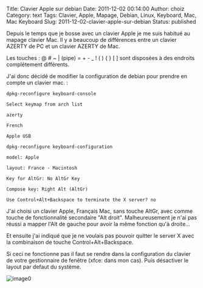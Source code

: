 Title: Clavier Apple sur debian
Date: 2011-12-02 00:14:00
Author: choiz
Category: text
Tags: Clavier, Apple, Mapage, Debian, Linux, Keyboard, Mac, Mac Keyboard
Slug: 2011-12-02-clavier-apple-sur-debian
Status: published

Depuis le temps que je bosse avec un clavier Apple je me suis habitué au
mapage clavier Mac. Il y a beaucoup de différences entre un clavier
AZERTY de PC et un clavier AZERTY de Mac.

Les touches : @ \# ~ | (pipe) = + - \_ ! ( ) { } \[ \] sont disposées à
des endroits complétement différents.

J'ai donc décidé de modifier la configuration de debian pour prendre en
compte un clavier mac. :

    dpkg-reconfigure keyboard-console

    Select keymap from arch list

    azerty

    French

    Apple USB

    dpkg-reconfigure keyboard-configuration

    model: Apple

    layout: France - Macintosh

    Key for AltGr: No AltGr Key

    Compose key: Right Alt (AltGr)

    Use Control+Alt+Backspace to terminate the X server? no

J'ai choisi un clavier Apple, Français Mac, sans touche AltGr, avec
comme touche de fonctionnalité secondaire "Alt droit". Malheureusement
je n'ai pas réussi a mapper l'Alt de gauche pour avoir la même fonction
qu'à droite…

Et ensuite j'ai indiqué que je ne voulais pas pouvoir quitter le server
X avec la combinaison de touche Control+Alt+Backspace.

Si ceci ne fonctionne pas il faut se rendre dans la configuration du
clavier de votre gestionnaire de fenêtre (xfce: dans mon cas). Puis
désactiver le layout par defaut du système.

![image0](http://media.tumblr.com/tumblr_lvjsbrOL8E1qzr4hx.png)
